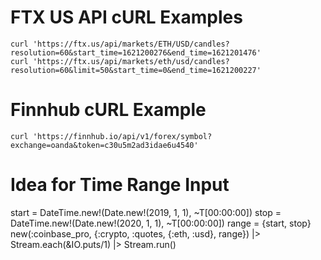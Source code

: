 # FTX US API cURL Examples

```
curl 'https://ftx.us/api/markets/ETH/USD/candles?resolution=60&start_time=1621200276&end_time=1621201476'
curl 'https://ftx.us/api/markets/eth/usd/candles?resolution=60&limit=50&start_time=0&end_time=1621200227'
```

# Finnhub cURL Example

```
curl 'https://finnhub.io/api/v1/forex/symbol?exchange=oanda&token=c30u5m2ad3idae6u4540'
```

# Idea for Time Range Input

start = DateTime.new!(Date.new!(2019, 1, 1), ~T[00:00:00])
stop = DateTime.new!(Date.new!(2020, 1, 1), ~T[00:00:00])
range = {start, stop}
new(:coinbase_pro, {:crypto, :quotes, {:eth, :usd}, range})
|> Stream.each(&IO.puts/1)
|> Stream.run()
